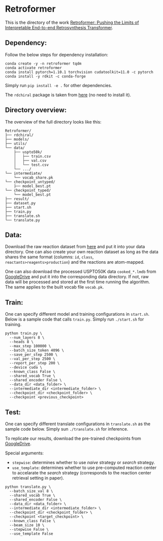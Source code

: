 # Retroformer
This is the directory of the work [Retroformer: Pushing the Limits of Interpretable End-to-end Retrosynthesis Transformer](https://arxiv.org/abs/2201.12475).



## Dependency:
Follow the below steps for dependency installation:
```
conda create -y -n retroformer tqdm
conda activate retroformer
conda install pytorch=1.10.1 torchvision cudatoolkit=11.0 -c pytorch
conda install -y rdkit -c conda-forge
```
Simply run ```pip install -e .``` for other dependencies. 

The `rdchiral` package is taken from [here](https://github.com/connorcoley/rdchiral) (no need to install it).


## Directory overview:
The overview of the full directory looks like this:
```
Retroformer/
├── rdchiral/
├── models/
├── utils/
└── data/
    ├── uspto50k/
    │   ├── train.csv
    │   ├── val.csv
    │   └── test.csv
    └── .../
└── intermediate/
    └── vocab_share.pk
└── checkpoint_untyped/
    ├── model_best.pt
└── checkpoint_typed/
    └── model_best.pt   
├── result/
├── dataset.py
├── start.sh
├── train.py
├── translate.sh
└── translate.py     
```

## Data:
Download the raw reaction dataset from [here](https://github.com/Hanjun-Dai/GLN) and put it into your data directory. One can also create your own reaction dataset as long as the data shares the same format (columns: `id`, `class`, `reactants>reagents>production`) and the reactions are atom-mapped. 

One can also download the processed USPTO50K data `cooked_*.lmdb` from [GoogleDrive](https://drive.google.com/drive/folders/1kiar6EhTInHBJpZLhPbrQ6dMcUuTfN39?usp=sharing) and put it into the corresponding data directory. If not, raw data will be processed and stored at the first time running the algorithm. The same applies to the built vocab file `vocab.pk`.

## Train:
One can specify different model and training configurations in `start.sh`. Below is a sample code that calls `train.py`. Simply run `./start.sh` for training.


```
python train.py \
  --num_layers 8 \
  --heads 8 \
  --max_step 100000 \
  --batch_size_token 4096 \
  --save_per_step 2500 \
  --val_per_step 2500 \
  --report_per_step 200 \
  --device cuda \
  --known_class False \
  --shared_vocab True \
  --shared_encoder False \
  --data_dir <data_folder> \
  --intermediate_dir <intermediate_folder> \
  --checkpoint_dir <checkpoint_folder> \
  --checkpoint <previous_checkpoint> 
```

## Test:
One can specify different translate configurations in `translate.sh` as the sample code below. Simply sun `./translate.sh` for inference. 

To replicate our results, download the pre-trained checkpoints from [GoogleDrive](https://drive.google.com/drive/folders/1kiar6EhTInHBJpZLhPbrQ6dMcUuTfN39?usp=sharing).

Special arguments:
- `stepwise`: determines whether to use _naive_ strategy or _search_ strategy.
- `use_template`: determines whether to use pre-computed reaction center to accelarate the _search_ strategy (corresponds to the reaction center retrieval setting in paper).  

```
python translate.py \
  --batch_size_val 8 \
  --shared_vocab True \
  --shared_encoder False \
  --data_dir <data_folder> \
  --intermediate_dir <intermediate_folder> \
  --checkpoint_dir <checkpoint_folder> \
  --checkpoint <target_checkpoint> \
  --known_class False \
  --beam_size 10 \
  --stepwise False \
  --use_template False
```
